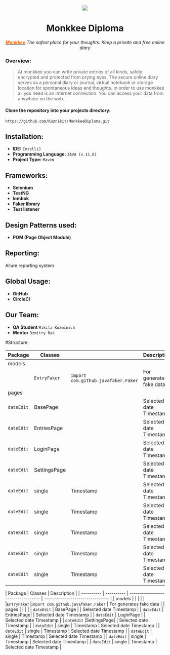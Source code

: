 <h1 align="center"><img src="https://my.monkkee.com/assets/logo-f0892a4a253a67a010b482174e0e4a9f3d95eccc89e4c73422f09d6168df6b6b.png" /></h1>
<h1 align="center">Monkkee Diploma</h1>
<p align="center"><em><a title="monkkee" href="https://my.monkkee.com/#/"><span style="color: #ff6600;"><strong>Monkkee</strong></span></a>&nbsp;The safest place for your thoughts. Keep a private and free online diary</em></p>

<h3 dir="auto" align="left">Overview:</h3>



>At monkkee you can write private entries of all kinds, safely encrypted and protected from prying eyes. The secure online diary serves as a personal diary or journal, virtual notebook or storage location for spontaneous ideas and thoughts. In order to use monkkee all you need is an Internet connection. You can access your data from anywhere on the web.

<h4>Clone the repository into your projects directory:</h4>

```
https://github.com/Kuznikit/MonkkeeDiploma.git
```

## Installation:
- **IDE:** `IntelliJ`
- **Programming Language:** `JAVA (v.11.0)`
- **Project Type:** `Maven`

## Frameworks:
- **Selenium**
- **TestNG**
- **lombok**
- **Faker library**
- **Test listener**

## Design Patterns used:
- **POM (Page Object Module)**

## Reporting:
Allure reporting system

## Global Usage:
- **GitHub**
- **CircleCI**

## Our Team:
- **QA Student** `Mikita Kuzminich`
- **Mentor** `Dzmitry Rak`

#Structure:

|  Package   | Classes    |                                    | Description                      |
| ---------- | ---------- | ---------------------------------- | -------------------------------- |
|   models   |            |                                    |                                  |
|            |`EntryFaker`|`import com.github.javafaker.Faker` | For generates fake data          |
|   pages    |            |                                    |                                  |
| `dateEdit` | BasePage   |                                    | Selected date Timestamp          |
| `dateEdit` | EntriesPage|                                    | Selected date Timestamp          |
| `dateEdit` | LoginPage  |                                    | Selected date Timestamp          |
| `dateEdit` |SettingsPage|                                    | Selected date Timestamp          |
| `dateEdit` | single     | Timestamp                          | Selected date Timestamp          |
| `dateEdit` | single     | Timestamp                          | Selected date Timestamp          |
| `dateEdit` | single     | Timestamp                          | Selected date Timestamp          |
| `dateEdit` | single     | Timestamp                          | Selected date Timestamp          |
| `dateEdit` | single     | Timestamp                          | Selected date Timestamp          |

|  Package   | Classes                                         | Description                      |
| ---------- | ---------- | ---------------------------------- | -------------------------------- |
|   models   |            |                                    |                                  |
|            |`EntryFaker`|`import com.github.javafaker.Faker` | For generates fake data          |
|   pages    |            |                                    |                                  |
| `dateEdit` | BasePage   |                                    | Selected date Timestamp          |
| `dateEdit` | EntriesPage|                                    | Selected date Timestamp          |
| `dateEdit` | LoginPage  |                                    | Selected date Timestamp          |
| `dateEdit` |SettingsPage|                                    | Selected date Timestamp          |
| `dateEdit` | single     | Timestamp                          | Selected date Timestamp          |
| `dateEdit` | single     | Timestamp                          | Selected date Timestamp          |
| `dateEdit` | single     | Timestamp                          | Selected date Timestamp          |
| `dateEdit` | single     | Timestamp                          | Selected date Timestamp          |
| `dateEdit` | single     | Timestamp                          | Selected date Timestamp          |
